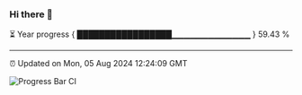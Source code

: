 ### Hi there 👋

⏳ Year progress { █████████████████▁▁▁▁▁▁▁▁▁▁▁▁▁ } 59.43 %

---

⏰ Updated on Mon, 05 Aug 2024 12:24:09 GMT

![Progress Bar CI](https://github.com/liununu/liununu/workflows/Progress%20Bar%20CI/badge.svg)

